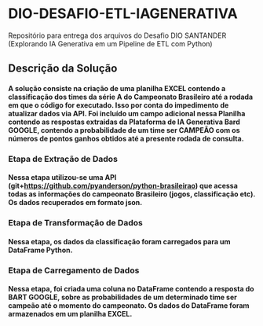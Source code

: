 # DIO-DESAFIO-ETL-IAGENERATIVA
Repositório para entrega dos arquivos do Desafio DIO SANTANDER (Explorando IA Generativa em um Pipeline de ETL com Python)
## Descrição da Solução
#### A solução consiste na criação de uma planilha EXCEL contendo a classificação dos times da série A do Campeonato Brasileiro até a rodada em que o código for executado. Isso por conta do impedimento de atualizar dados via API. Foi incluído um campo adicional nessa Planilha contendo as respostas extraidas da Plataforma de IA Generativa Bard GOOGLE, contendo a probabilidade de um time ser CAMPEÃO com os números de pontos ganhos obtidos até a presente rodada de consulta.

### Etapa de Extração de Dados
#### Nessa etapa utilizou-se uma API (git+https://github.com/pyanderson/python-brasileirao) que acessa todas as informações do campeonato Brasileiro (jogos, classificação etc). Os dados recuperados em formato json.

### Etapa de Transformação de Dados
#### Nessa etapa, os dados da classificação foram carregados para um DataFrame Python. 

### Etapa de Carregamento de Dados
#### Nessa etapa, foi criada uma coluna no DataFrame contendo a resposta do BART GOOGLE, sobre as probabilidades de um determinado time ser campeão até o momento do campeonato. Os dados do DataFrame foram armazenados em um planilha EXCEL.


